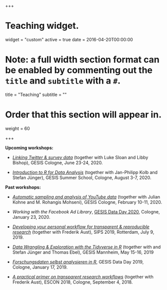 +++
# Teaching widget.
widget = "custom"
active = true
date = 2016-04-20T00:00:00

# Note: a full width section format can be enabled by commenting out the `title` and `subtitle` with a `#`.
title = "Teaching"
subtitle = ""

# Order that this section will appear in.
weight = 60

+++

**Upcoming workshops:**

- [*Linking Twitter & survey data*](https://training.gesis.org/?site=pDetails&child=full&pID=0x50AFEB41D3B34A09A1F067452267DFC5) (together with Luke Sloan and Libby Bishop), GESIS Cologne, June 23-24, 2020.

- [*Introduction to R for Data Analysis*](https://training.gesis.org/?site=pDetails&child=full&pID=0xB9A0C0556EC94063A6171CC5D5946F0E&subID=0x3D8DF3356767412FB71AA7A5F4BD4253) (together with Jan-Philipp Kolb and Stefan Jünger), GESIS Summer School, Cologne, August 3-7, 2020.

**Past workshops:**

- [*Automatic sampling and analysis of YouTube data*](https://github.com/jobreu/youtube-workshop-gesis-2020) (together with Julian Kohne and M. Rohangis Mohseni), GESIS Cologne, February 10-11, 2020.

- *Working with the Facebook Ad Library*, [GESIS Data Day 2020](https://github.com/gesiscss/gesis_dataday_20), Cologne, January 23, 2020.

- [*Developing your personal workflow for transparent & reproducible research*](https://github.com/crsh/psych-transparency-guide_workshop/archive/v0.3.zip) (together with Frederik Aust), SIPS 2019, Rotterdam, July 9, 2019.

- [*Data Wrangling & Exploration with the Tidyverse in R*](https://github.com/jobreu/tidyverse-workshop-gesis-2019) (together with and Stefan Jünger and Thomas Ebel), GESIS Mannheim, May 15-16, 2019

- [*Forschungsdaten selbst analysieren in R*](https://github.com/jobreu/gesis_dataday_19), GESIS Data Day 2019, Cologne, January 17, 2019.

- [*A practical primer on transparent research workflows*](https://github.com/crsh/psych-transparency-guide_workshop) (together with Frederik Aust), ESCON 2018, Cologne, September 4, 2018.